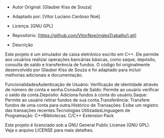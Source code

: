 - Autor Original: [Glauber Kiss de Souza]
- Adaptado por: [Vítor Luciano Cardoso Noé]
- Licença: [GNU GPL]
- Repositório: [https://github.com/VitorNoe/inglesTrabalho1.git]

- Descrição

Este projeto é um simulador de caixa eletrônico escrito em C++. Ele permite aos usuários realizar operações bancárias básicas, como saque, depósito, consulta de saldo e transferência de fundos. O código foi originalmente desenvolvido por Glauber Kiss de Souza e foi adaptado para incluir melhorias adicionais e documentação.

FuncionalidadesAutenticação de Usuário: Verificação de identidade através de número de conta e senha.Consulta de Saldo: Permite ao usuário verificar o saldo da conta.Depósito: Adiciona fundos à conta do usuário.Saque: Permite ao usuário retirar fundos de sua conta.Transferência: Transfere fundos de uma conta para outra.Histórico de Transações: Exibe um registro das transações recentes.Tecnologias UtilizadasLinguagem de Programação: C++Bibliotecas: C/C++ Extension Pack 

Este projeto é licenciado sob a GNU General Public License (GNU GPL). Veja o arquivo LICENSE para mais detalhes.
